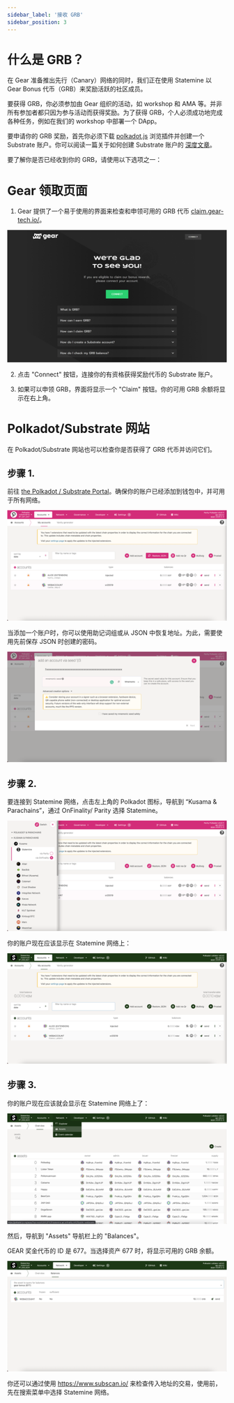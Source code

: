 ```yaml
---
sidebar_label: '接收 GRB'
sidebar_position: 3
---
```


# 什么是 GRB？

在 Gear 准备推出先行（Canary）网络的同时，我们正在使用 Statemine 以 Gear Bonus 代币（GRB）来奖励活跃的社区成员。

要获得 GRB，你必须参加由 Gear 组织的活动，如 workshop 和 AMA 等。并非所有参加者都只因为参与活动而获得奖励。为了获得 GRB，个人必须成功地完成各种任务，例如在我们的 workshop 中部署一个 DApp。

要申请你的 GRB 奖励，首先你必须下载 [polkadot.js](https://polkadot.js.org/extension/) 浏览插件并创建一个 Substrate 账户。你可以阅读一篇关于如何创建 Substrate 账户的 [深度文章](create-account.md)。

要了解你是否已经收到你的 GRB，请使用以下选项之一：

# Gear 领取页面
1. Gear 提供了一个易于使用的界面来检查和申领可用的 GRB 代币 [claim.gear-tech.io/](https://claim.gear-tech.io/)。

![img alt](./img/claim-grb-1.png)

2. 点击 "Connect" 按钮，连接你的有资格获得奖励代币的 Substrate 账户。

3. 如果可以申领 GRB，界面将显示一个 "Claim" 按钮。你的可用 GRB 余额将显示在右上角。

# Polkadot/Substrate 网站

在 Polkadot/Substrate 网站也可以检查你是否获得了 GRB 代币并访问它们。

## 步骤 1.

前往 [the Polkadot / Substrate Portal](https://polkadot.js.org/apps)。确保你的账户已经添加到钱包中，并可用于所有网络。

![img alt](./img/screen-1.png)

当添加一个账户时，你可以使用助记词组或从 JSON 中恢复地址。为此，需要使用先前保存 JSON 时创建的密码。

![img alt](./img/screen-2.png)

## 步骤 2.

要连接到 Statemine 网络，点击左上角的 Polkadot 图标，导航到 “Kusama & Parachains”，通过 OnFinality/ Parity 选择 Statemine。

![img alt](./img/screen-3.png)

你的账户现在应该显示在 Statemine 网络上：

![img alt](./img/screen-4.png)

## 步骤 3.

你的账户现在应该就会显示在 Statemine 网络上了：

![img alt](./img/screen-5.png)

然后，导航到 "Assets" 导航栏上的 "Balances"。

GEAR 奖金代币的 ID 是 677。当选择资产 677 时，将显示可用的 GRB 余额。

![img alt](./img/screen-6.png)

你还可以通过使用 https://www.subscan.io/ 来检查传入地址的交易，使用前，先在搜索菜单中选择 Statemine 网络。
